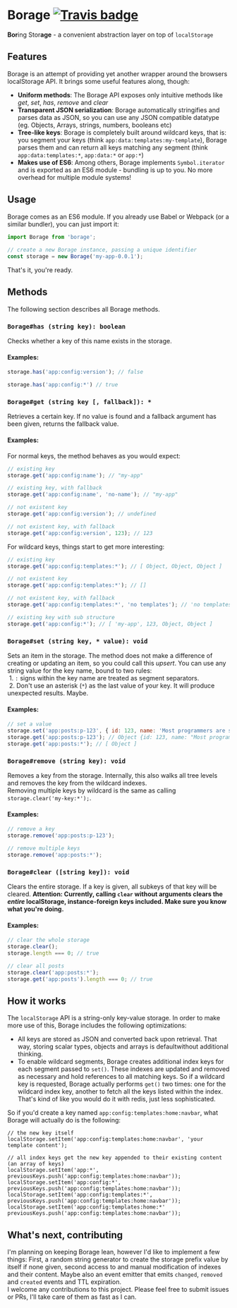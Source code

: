 # Borage [![Travis badge](https://api.travis-ci.org/Radiergummi/Borage.svg?branch=master "Travis test status")](https://travis-ci.org/Radiergummi/Borage)
**Bor**ing Stor**age** - a convenient abstraction layer on top of `localStorage`

## Features
Borage is an attempt of providing yet another wrapper around the browsers localStorage API. It brings some useful features along, though:

 - **Uniform methods**: The Borage API exposes only intuitive methods like *get*, *set*, *has*, *remove* and *clear*
 - **Transparent JSON serialization**: Borage automatically stringifies and parses data as JSON, so you can use any JSON compatible datatype (eg. Objects, Arrays, strings, numbers, booleans etc)
 - **Tree-like keys**: Borage is completely built around wildcard keys, that is: you segment your keys (think `app:data:templates:my-template`), Borage parses them and can return all keys matching any segment (think `app:data:templates:*`, `app:data:*` or `app:*`)
 - **Makes use of ES6**: Among others, Borage implements `Symbol.iterator` and is exported as an ES6 module - bundling is up to you. No more overhead for multiple module systems!
 
## Usage
Borage comes as an ES6 module. If you already use Babel or Webpack (or a similar bundler), you can just import it:

````js
import Borage from 'borage';
    
// create a new Borage instance, passing a unique identifier
const storage = new Borage('my-app-0.0.1');
````

That's it, you're ready.  

## Methods
The following section describes all Borage methods.

### `Borage#has (string key): boolean`
Checks whether a key of this name exists in the storage.

#### Examples:

````js
storage.has('app:config:version'); // false

storage.has('app:config:*') // true
````

### `Borage#get (string key [, fallback]): *`
Retrieves a certain key. If no value is found and a fallback argument has been given, returns the fallback value.

#### Examples:
For normal keys, the method behaves as you would expect:

````js
// existing key
storage.get('app:config:name'); // "my-app"

// existing key, with fallback
storage.get('app:config:name', 'no-name'); // "my-app"

// not existent key
storage.get('app:config:version'); // undefined

// not existent key, with fallback
storage.get('app:config:version', 123); // 123
````

For wildcard keys, things start to get more interesting:

````js
// existing key
storage.get('app:config:templates:*'); // [ Object, Object, Object ]

// not existent key
storage.get('app:config:templates:*'); // []

// not existent key, with fallback
storage.get('app:config:templates:*', 'no templates'); // 'no templates'

// existing key with sub structure
storage.get('app:config:*'); // [ 'my-app', 123, Object, Object ]
````


### `Borage#set (string key, * value): void`
Sets an item in the storage. The method does not make a difference of creating or updating an item, so you could call this *upsert*. You can use any string value for the key name, bound to two rules:  
  1. `:` signs within the key name are treated as segment separators.  
  2. Don't use an asterisk (`*`) as the last value of your key. It will produce unexpected results. Maybe.  

#### Examples:

````js
// set a value
storage.set('app:posts:p-123', { id: 123, name: 'Most programmers are sleep deprived', content: '...' });
storage.get('app:posts:p-123'); // Object {id: 123, name: "Most programmers are sleep deprived", content: "..."}
storage.get('app:posts:*'); // [ Object ]
````


### `Borage#remove (string key): void`
Removes a key from the storage. Internally, this also walks all tree levels and removes the key from the wildcard indexes.  
Removing multiple keys by wildcard is the same as calling `storage.clear('my-key:*');`.

#### Examples:

````js
// remove a key
storage.remove('app:posts:p-123');

// remove multiple keys
storage.remove('app:posts:*');
````


### `Borage#clear ([string key]): void`
Clears the entire storage. If a key is given, all subkeys of that key will be cleared.
**Attention: Currently, calling `clear` without arguments clears the *entire* localStorage, instance-foreign keys included. Make sure you know what you're doing.**

#### Examples:

````js
// clear the whole storage
storage.clear();
storage.length === 0; // true

// clear all posts
storage.clear('app:posts:*');
storage.get('app:posts').length === 0; // true
````

## How it works
The `localStorage` API is a string-only key-value storage. In order to make more use of this, Borage includes the following optimizations:
 - All keys are stored as JSON and converted back upon retrieval. That way, storing scalar types, objects and arrays is defaultwithout additional thinking.
 - To enable wildcard segments, Borage creates additional index keys for each segment passed to `set()`. These indexes are updated and removed as necessary and hold references to all matching keys. So if a wildcard key is requested, Borage actually performs `get()` two times: one for the wildcard index key, another to fetch all the keys listed within the index.  
 That's kind of like you would do it with redis, just less sophisticated.

So if you'd create a key named `app:config:templates:home:navbar`, what Borage will actually do is the following:

````
// the new key itself
localStorage.setItem('app:config:templates:home:navbar', 'your template content');

// all index keys get the new key appended to their existing content (an array of keys)
localStorage.setItem('app:*', previousKeys.push('app:config:templates:home:navbar'));
localStorage.setItem('app:config:*', previousKeys.push('app:config:templates:home:navbar'));
localStorage.setItem('app:config:templates:*', previousKeys.push('app:config:templates:home:navbar'));
localStorage.setItem('app:config:templates:home:*' previousKeys.push('app:config:templates:home:navbar'));
````


## What's next, contributing
I'm planning on keeping Borage lean, however I'd like to implement a few things: First, a random string generator to create the storage prefix value by itself if none given, second access to and manual modification of indexes and their content. Maybe also an event emitter that emits `changed`, `removed` and `created` events and TTL expiration.  
I welcome any contributions to this project. Please feel free to submit issues or PRs, I'll take care of them as fast as I can.
